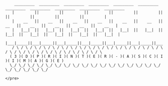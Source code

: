 <!DOCTYPE html>
<html>
<head>
    <title>3D Printer</title>
</head>
<body>
    <pre>
                                                                                                                                                                                                                                                                                                                                                                                                                             
        _________  _________  _________  _________  _________  _________  _________  _________  _________  _________  _________  
       |         ||         ||         ||         ||         ||         ||         ||         ||         ||         ||         |
       |    __   ||    __   ||    __   ||    __   ||    __   ||    __   ||    __   ||    __   ||    __   ||    __   ||    __   |
       |   |__|  ||   |__|  ||   |__|  ||   |__|  ||   |__|  ||   |__|  ||   |__|  ||   |__|  ||   |__|  ||   |__|  ||   |__|  |
       |___|_____||___|_____||___|_____||___|_____||___|_____||___|_____||___|_____||___|_____||___|_____||___|_____||___|_____|
       / \ / \ / \ / \ / \ / \ / \ / \ / \ / \ / \ / \ / \ / \ / \ / \ / \ / \ / \ / \ / \ / \ / \ / \ / \ / \ / \ / \
      ( 3 )( D )( P )( R )( I )( N )( T )( E )( R )( - )( A )( S )( C )( I )( I )( M )( A )( G )( E )
      \_/ \_/ \_/ \_/ \_/ \_/ \_/ \_/ \_/ \_/ \_/ \_/ \_/ \_/ \_/ \_/ \_/ \_/ \_/ \_/ \_/ \_/

    </pre>
</body>
</html>
